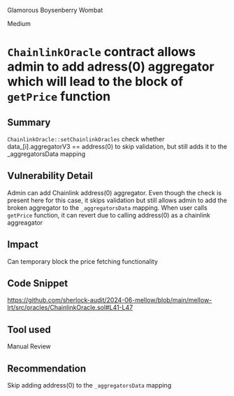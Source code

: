 Glamorous Boysenberry Wombat

Medium

# `ChainlinkOracle` contract allows admin to add adress(0) aggregator which will lead to the block of `getPrice`  function

## Summary
`ChainlinkOracle::setChainlinkOracles` check whether data_[i].aggregatorV3 == address(0) to skip validation, but still adds it to the _aggregatorsData mapping

## Vulnerability Detail
Admin can add Chainlink address(0) aggregator. Even though the check is present here for this case, it skips validation but still allows admin to add the broken aggregator to the `_aggregatorsData` mapping. When user calls `getPrice` function, it can revert due to calling address(0) as a chainlink aggreagator

## Impact
Can temporary block the price fetching functionality

## Code Snippet
https://github.com/sherlock-audit/2024-06-mellow/blob/main/mellow-lrt/src/oracles/ChainlinkOracle.sol#L41-L47

## Tool used

Manual Review

## Recommendation

Skip adding address(0) to the `_aggregatorsData` mapping
